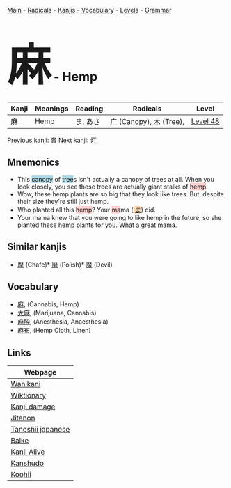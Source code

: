 <style> bigfont {font-size: 100px}</style>
[Main](../index.md) -
[Radicals](../radicals.md) -
[Kanjis](../kanjis.md) -
[Vocabulary](../vocabulary.md) -
[Levels](../levels.md) -
[Grammar](../grammar.md)
# <bigfont> 麻</bigfont> - Hemp 

| Kanji | Meanings | Reading | Radicals | Level |
| --- | --- | --- | --- | --- |
| 麻 | Hemp | ま, あさ | [广](../radicals/广.md) (Canopy), [木](../radicals/木.md) (Tree),  | [Level 48](../levels/wk_level48.md) |

Previous kanji: [脅](脅.md) Next kanji: [灯](灯.md) 

## Mnemonics
 * This <span style="background-color:#ADD8E6"> canopy</span> of <span style="background-color:#ADD8E6"> tree</span>s isn't actually a canopy of trees at all. When you look closely, you see these trees are actually giant stalks of <span style="background-color:#ffcccb"> hemp</span>.
* Wow, these hemp plants are so big that they look like trees. But, despite their size they're still just hemp.
* Who planted all this <span style="background-color:#ffcccb"> hemp</span>? Your <span style="background-color:#ffcccb"> ma</span>ma (<span style="background-color:#fed8b1"> [ま](https://jisho.org/search/ま)</span>) did.
* Your mama knew that you were going to like hemp in the future, so she planted these hemp plants for you. What a great mama.


## Similar kanjis
 * [摩](摩.md) (Chafe)* [磨](磨.md) (Polish)* [魔](魔.md) (Devil)


## Vocabulary
 * [麻](../vocabulary/麻.md), (Cannabis, Hemp)
* [大麻](../vocabulary/麻.md), (Marijuana, Cannabis)
* [麻酔](../vocabulary/麻.md), (Anesthesia, Anaesthesia)
* [麻布](../vocabulary/麻.md), (Hemp Cloth, Linen)



## Links 

| Webpage |
| --- |
| [Wanikani          ](https://www.wanikani.com/kanji/麻) |
| [Wiktionary        ](https://en.wiktionary.org/wiki/麻) |
| [Kanji damage      ](http://www.kanjidamage.com/kanji/search?utf8=✓&q=麻) |
| [Jitenon           ](https://jitenon.com/kanji/麻) |
| [Tanoshii japanese ](https://www.tanoshiijapanese.com/dictionary/kanji.cfm?k=麻) |
| [Baike             ](https://baike.baidu.com/item/麻) |
| [Kanji Alive       ](https://app.kanjialive.com/麻) |
| [Kanshudo          ](https://www.kanshudo.com/searchmn?q=麻) |
| [Koohii            ](https://kanji.koohii.com/study/kanji/麻) |
